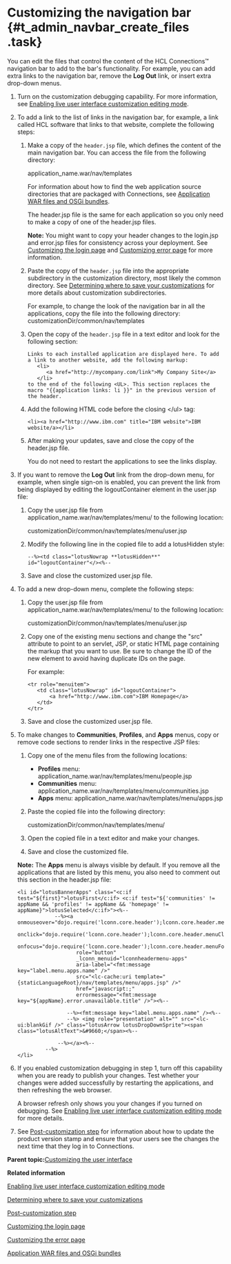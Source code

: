 # Customizing the navigation bar {#t_admin_navbar_create_files .task}

You can edit the files that control the content of the HCL Connections™ navigation bar to add to the bar's functionality. For example, you can add extra links to the navigation bar, remove the **Log Out** link, or insert extra drop-down menus.

1.  Turn on the customization debugging capability. For more information, see [Enabling live user interface customization editing mode](t_customize_enable_custom_debugging.md).

2.  To add a link to the list of links in the navigation bar, for example, a link called HCL software that links to that website, complete the following steps:

    1.  Make a copy of the `header.jsp` file, which defines the content of the main navigation bar. You can access the file from the following directory:

        application\_name.war/nav/templates

        For information about how to find the web application source directories that are packaged with Connections, see [Application WAR files and OSGi bundles](r_customize_war_osgi_file_locations.md).

        The header.jsp file is the same for each application so you only need to make a copy of one of the header.jsp files.

        **Note:** You might want to copy your header changes to the login.jsp and error.jsp files for consistency across your deployment. See [Customizing the login page](t_admin_common_customize_login_screen.md) and [Customizing error page](t_customize_error_page.md) for more information.

    2.  Paste the copy of the `header.jsp` file into the appropriate subdirectory in the customization directory, most likely the common directory. See [Determining where to save your customizations](t_customize_find_custom_directory.md) for more details about customization subdirectories.

        For example, to change the look of the navigation bar in all the applications, copy the file into the following directory: customizationDir/common/nav/templates

    3.  Open the copy of the `header.jsp` file in a text editor and look for the following section:

        ```
        Links to each installed application are displayed here. To add a link to another website, add the following markup: 
           <li>
              <a href="http://mycompany.com/link">My Company Site</a>
           </li>
        to the end of the following <UL>. This section replaces the macro "{{application links: li }}" in the previous version of the header.
        ```

    4.  Add the following HTML code before the closing </ul\> tag:

        ```
        <li><a href="http://www.ibm.com" title="IBM website">IBM website/a></li>
        ```

    5.  After making your updates, save and close the copy of the header.jsp file.

        You do not need to restart the applications to see the links display.

3.  If you want to remove the **Log Out** link from the drop-down menu, for example, when single sign-on is enabled, you can prevent the link from being displayed by editing the logoutContainer element in the user.jsp file:

    1.  Copy the user.jsp file from application\_name.war/nav/templates/menu/ to the following location:

        customizationDir/common/nav/templates/menu/user.jsp

    2.  Modify the following line in the copied file to add a lotusHidden style:

        ```
        --%><td class="lotusNowrap **lotusHidden**" id="logoutContainer"</><%--
        ```

    3.  Save and close the customized user.jsp file.

4.  To add a new drop-down menu, complete the following steps:

    1.  Copy the user.jsp file from application\_name.war/nav/templates/menu/ to the following location:

        customizationDir/common/nav/templates/menu/user.jsp

    2.  Copy one of the existing menu sections and change the "src" attribute to point to an servlet, JSP, or static HTML page containing the markup that you want to use. Be sure to change the ID of the new element to avoid having duplicate IDs on the page.

        For example:

        ```
        <tr role="menuitem">
           <td class="lotusNowrap" id="logoutContainer">
               <a href="http://www.ibm.com">IBM Homepage</a>
           </td>
        </tr>
        ```

    3.  Save and close the customized user.jsp file.

5.  To make changes to **Communities**, **Profiles**, and **Apps** menus, copy or remove code sections to render links in the respective JSP files:

    1.  Copy one of the menu files from the following locations:

        -   **Profiles** menu: application\_name.war/nav/templates/menu/people.jsp
        -   **Communities** menu: application\_name.war/nav/templates/menu/communities.jsp
        -   **Apps** menu: application\_name.war/nav/templates/menu/apps.jsp
    2.  Paste the copied file into the following directory:

        customizationDir/common/nav/templates/menu/

    3.  Open the copied file in a text editor and make your changes.

    4.  Save and close the customized file.

    **Note:** The **Apps** menu is always visible by default. If you remove all the applications that are listed by this menu, you also need to comment out this section in the header.jsp file:

    ```
    <li id="lotusBannerApps" class="<c:if test="${first}">lotusFirst</c:if> <c:if test="${'communities' != appName && 'profiles' != appName && 'homepage' != appName}">lotusSelected</c:if>"><%-- 
                --%><a onmouseover="dojo.require('lconn.core.header');lconn.core.header.menuMouseover(this);" 
                       onclick="dojo.require('lconn.core.header');lconn.core.header.menuClick(this);" 
                       onfocus="dojo.require('lconn.core.header');lconn.core.header.menuFocus(this);" 
                       role="button" 
                       _lconn_menuid="lconnheadermenu-apps"
                       aria-label="<fmt:message key="label.menu.apps.name" />" 
                       src="<lc-cache:uri template="{staticLanguageRoot}/nav/templates/menu/apps.jsp" />"
                       href="javascript:;"
                       errormessage="<fmt:message key="${appName}.error.unavailable.title" />"><%-- 
                    
                    --%><fmt:message key="label.menu.apps.name" /><%-- 
                    --%> <img role="presentation" alt="" src="<lc-ui:blankGif />" class="lotusArrow lotusDropDownSprite"><span class="lotusAltText">&#9660;</span><%--
                    
                 --%></a><%-- 
             --%>
    </li>
    ```

6.  If you enabled customization debugging in step 1, turn off this capability when you are ready to publish your changes. Test whether your changes were added successfully by restarting the applications, and then refreshing the web browser.

    A browser refresh only shows you your changes if you turned on debugging. See [Enabling live user interface customization editing mode](t_customize_enable_custom_debugging.md) for more details.

7.  See [Post-customization step](t_admin_common_customize_postreq.md) for information about how to update the product version stamp and ensure that your users see the changes the next time that they log in to Connections.


**Parent topic:**[Customizing the user interface](../customize/t_admin_common_customize_main.md)

**Related information**  


[Enabling live user interface customization editing mode](../customize/t_customize_enable_custom_debugging.md)

[Determining where to save your customizations](../customize/t_customize_find_custom_directory.md)

[Post-customization step](../customize/t_admin_common_customize_postreq.md)

[Customizing the login page](../customize/t_admin_common_customize_login_screen.md)

[Customizing the error page](../customize/t_customize_error_page.md)

[Application WAR files and OSGi bundles](../customize/r_customize_war_osgi_file_locations.md)

